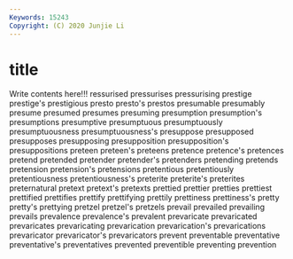```yaml
---
Keywords: 15243
Copyright: (C) 2020 Junjie Li
---
```


# title

Write contents here!!!
ressurised 
pressurises 
pressurising 
prestige
prestige's 
prestigious 
presto 
presto's 
prestos 
presumable 
presumably 
presume 
presumed 
presumes
presuming 
presumption 
presumption's 
presumptions 
presumptive 
presumptuous 
presumptuously 
presumptuousness 
presumptuousness's 
presuppose
presupposed 
presupposes 
presupposing 
presupposition 
presupposition's 
presuppositions 
preteen 
preteen's 
preteens 
pretence
pretence's 
pretences 
pretend 
pretended 
pretender 
pretender's 
pretenders 
pretending 
pretends 
pretension
pretension's 
pretensions 
pretentious 
pretentiously 
pretentiousness 
pretentiousness's 
preterite 
preterite's 
preterites 
preternatural
pretext 
pretext's 
pretexts 
prettied 
prettier 
pretties 
prettiest 
prettified 
prettifies 
prettify
prettifying 
prettily 
prettiness 
prettiness's 
pretty 
pretty's 
prettying 
pretzel 
pretzel's 
pretzels
prevail 
prevailed 
prevailing 
prevails 
prevalence 
prevalence's 
prevalent 
prevaricate 
prevaricated 
prevaricates
prevaricating 
prevarication 
prevarication's 
prevarications 
prevaricator 
prevaricator's 
prevaricators 
prevent 
preventable 
preventative
preventative's 
preventatives 
prevented 
preventible 
preventing 
prevention 
